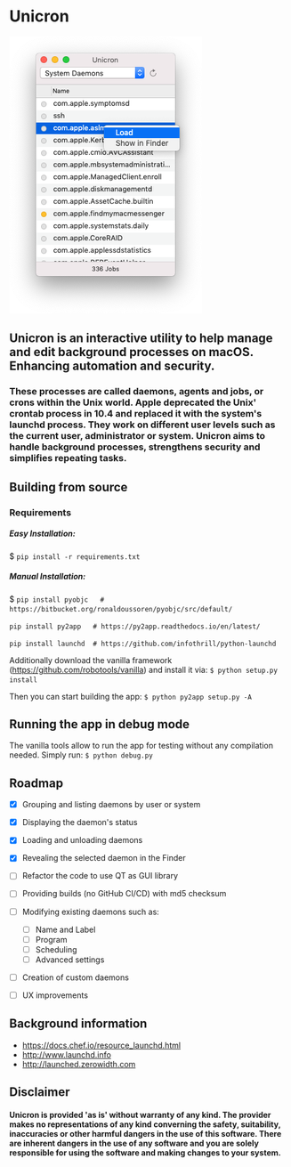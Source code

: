 # Unicron

![Interface](https://raw.githubusercontent.com/form-follows-function/unicron/master/ui.png)


## Unicron is an interactive utility to help manage and edit background processes on macOS. Enhancing automation and security. 

### These processes are called daemons, agents and jobs, or crons within the Unix world. Apple deprecated the Unix' crontab process in 10.4 and replaced it with the system's launchd process. They work on different user levels such as the current user, administrator or system. Unicron aims to handle background processes, strengthens security and simplifies repeating tasks.



## Building from source

### Requirements

##### Easy Installation:
$ `pip install -r requirements.txt`


##### Manual Installation:
$ `pip install pyobjc   # https://bitbucket.org/ronaldoussoren/pyobjc/src/default/`

`pip install py2app   # https://py2app.readthedocs.io/en/latest/`

`pip install launchd  # https://github.com/infothrill/python-launchd`


Additionally download the vanilla framework (https://github.com/robotools/vanilla) and install it via:
`$ python setup.py install`


Then you can start building the app:
 `$ python py2app setup.py -A`


## Running the app in debug mode

The vanilla tools allow to run the app for testing without any compilation needed. Simply run:
`$ python debug.py`



## Roadmap

- [x] Grouping and listing daemons by user or system
- [x] Displaying the daemon's status
- [x] Loading and unloading daemons
- [x] Revealing the selected daemon in the Finder
- [ ] Refactor the code to use QT as GUI library
- [ ] Providing builds (no GitHub CI/CD) with md5 checksum
- [ ] Modifying existing daemons such as:
  - [ ] Name and Label
  - [ ] Program
  - [ ] Scheduling
  - [ ] Advanced settings
- [ ] Creation of custom daemons
- [ ] UX improvements



## Background information

- https://docs.chef.io/resource_launchd.html
- http://www.launchd.info
- http://launched.zerowidth.com


## Disclaimer

#### Unicron is provided 'as is' without warranty of any kind. The provider makes no representations of any kind converning the safety, suitability, inaccuracies or other harmful dangers in the use of this software. There are inherent dangers in the use of any software and you are solely responsible for using the software and making changes to your system.

